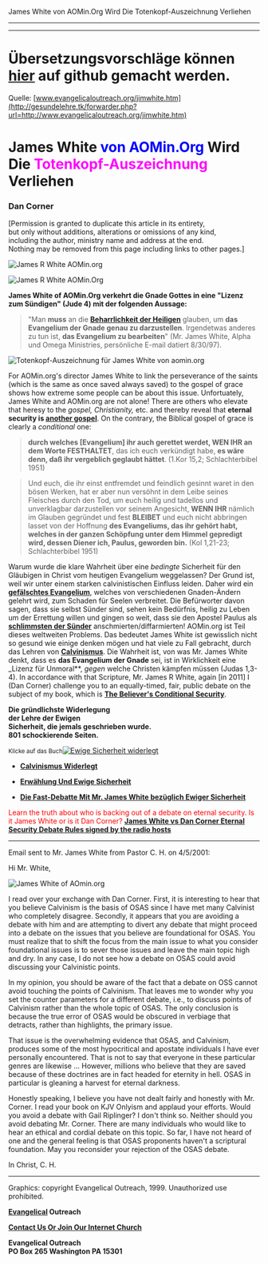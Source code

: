 <!--t James White von AOMin.Org Wird Die Totenkopf-Auszeichnung Verliehen t-->
<!--d  d-->

James White von AOMin.Org Wird Die Totenkopf-Auszeichnung Verliehen

- - - 
- - -

# Übersetzungsvorschläge können [hier](https://github.com/gesundelehre/gesundelehre_translate/blob/master/content/static/irrlehrer-artikel/totenkopf-auszeichnung-james-white.md) auf github gemacht werden.

Quelle: [www.evangelicaloutreach.org/jimwhite.htm](http://gesundelehre.tk/forwarder.php?url=http://www.evangelicaloutreach.org/jimwhite.htm)


# James White <font color="blue">von AOMin.Org</font> Wird Die <font color="magenta">Totenkopf-Auszeichnung</font> Verliehen

### Dan Corner

[Permission is granted to duplicate this article in its entirety,  
 but only without additions, alterations or omissions of any kind,  
 including the author, ministry name and address at the end.  
 Nothing may be removed from this page including links to other pages.]

![James R White AOMin.org](../../files/pictures/a-colorb.gif)

![James R White AOMin.Org](../../files/pictures/JamesWhiteAOMinOrg.jpg)

**James White of AOMin.Org verkehrt die Gnade Gottes in eine "Lizenz zum Sündigen" (Jude 4) mit der folgenden Aussage:**

> "Man **muss** an die **[Beharrlichkeit der Heiligen](http://gesundelehre.tk/forwarder.php?url=http://www.evangelicaloutreach.org/perseverance-of-the-saints.htm)** glauben, um **das Evangelium der Gnade genau zu darzustellen**. Irgendetwas anderes zu tun ist, **das Evangelium zu bearbeiten**" (Mr. James White, Alpha und Omega Ministries, persönliche E-mail datiert 8/30/97).

![_Totenkopf-Auszeichnung_ für James White von aomin.org](../../files/pictures/snc_de.jpg)

For AOMin.org's director James White to link the perseverance of the saints (which is the same as once saved always saved) to the gospel of grace shows how extreme some people can be about this issue. Unfortuately, James White and AOMin.org are not alone! There are others who elevate that heresy to the _gospel, Christianity,_ etc. and thereby reveal that **eternal security is [another gospel](http://gesundelehre.tk/forwarder.php?url=http://www.evangelicaloutreach.org/anothergospel.html)**. On the contrary, the Biblical gospel of grace is clearly a _conditional_ one:

> **durch welches [Evangelium] ihr auch gerettet werdet, WEN IHR an dem Worte FESTHALTET**, das ich euch verkündigt habe, **es wäre denn, daß ihr vergeblich geglaubt hättet**. (1.Kor 15,2; Schlachterbibel 1951)

> Und euch, die ihr einst entfremdet und feindlich gesinnt waret in den bösen Werken, hat er aber nun versöhnt in dem Leibe seines Fleisches durch den Tod, um euch heilig und tadellos und unverklagbar darzustellen vor seinem Angesicht, **WENN IHR** nämlich im Glauben gegründet und fest **BLEIBET** und euch nicht abbringen lasset von der Hoffnung **des Evangeliums, das ihr gehört habt, welches in der ganzen Schöpfung unter dem Himmel gepredigt wird, dessen Diener ich, Paulus, geworden bin.** (Kol 1,21-23; Schlachterbibel 1951)

Warum wurde die klare Wahrheit über eine _bedingte_ Sicherheit für den Gläubigen in Christ vom heutigen Evangelium weggelassen? Der Grund ist, weil wir unter einem starken calvinistischen Einfluss leiden. Daher wird ein **[gefälschtes Evangelium](http://gesundelehre.tk/forwarder.php?url=http://www.evangelicaloutreach.org/whichgospel.htm)**, welches von verschiedenen Gnaden-Ändern gelehrt wird, zum Schaden für Seelen verbreitet. Die Befürworter davon sagen, dass sie selbst Sünder sind, sehen kein Bedürfnis, heilig zu Leben um der Errettung willen und gingen so weit, dass sie den Apostel Paulus als **[schlimmsten der Sünder](http://gesundelehre.tk/forwarder.php?url=http://www.evangelicaloutreach.org/worst-of-sinners.htm)** anschmierten/diffarmierten! AOMin.org ist Teil dieses weltweiten Problems. Das bedeutet James White ist gewisslich nicht so gesund wie einige denken mögen und hat viele zu Fall gebracht, durch das Lehren von [**Calvinismus**](http://gesundelehre.tk/forwarder.php?url=http://www.evangelicaloutreach.org/calvinismrefuted.html). Die Wahrheit ist, von was Mr. James White denkt, dass es **das Evangelium der Gnade** sei, ist in Wirklichkeit eine _Lizenz für Unmoral**, _gegen_ welche Christen kämpfen müssen (Judas 1,3-4). In accordance with that Scripture, Mr. James R White, again [in 2011] I (Dan Corner) challenge you to an equally-timed, fair, public debate on the subject of my book, which is [**The Believer's Conditional Security**](http://gesundelehre.tk/forwarder.php?url=http://www.evangelicaloutreach.org/dan-corner-the-believers-conditional-security.html).

**Die gründlichste Widerlegung**  
**der Lehre der Ewigen**  
**Sicherheit, die jemals geschrieben wurde.**  
**801 schockierende Seiten.**

<small>Klicke auf das Buch</small>[![Ewige Sicherheit widerlegt](../../files/pictures/BigBookFix.jpg)](http://gesundelehre.tk/forwarder.php?url=http://www.evangelicaloutreach.org/dan-corner-the-believers-conditional-security.html)

- **[Calvinismus Widerlegt](http://gesundelehre.tk/forwarder.php?url=http://www.evangelicaloutreach.org/calvinismrefuted.html)**

- **[Erwählung Und Ewige Sicherheit](http://gesundelehre.tk/forwarder.php?url=http://www.evangelicaloutreach.org/eandes.htm)**

- **[Die Fast-Debatte Mit Mr. James White bezüglich Ewiger Sicherheit](http://gesundelehre.tk/forwarder.php?url=http://www.evangelicaloutreach.org/audio/Evangical62.rm)**

<font color="FF0000">Learn the truth about who is backing out of a debate on eternal security.
 Is it James White or is it Dan Corner? 
[**James White vs Dan Corner Eternal Security Debate Rules signed by the radio hosts**](../../files/eomin.org/airtimecontract.pdf)
</font>

* * *

Email sent to Mr. James White from Pastor C. H. on 4/5/2001:

Hi Mr. White,

![James White of AOmin.org](../../files/pictures/jameswhite.jpg)

I read over your exchange with Dan Corner. First, it is interesting to hear that you believe Calvinism is the basis of OSAS since I have met many Calvinist who completely disagree. Secondly, it appears that you are avoiding a debate with him and are attempting to divert any debate that might proceed into a debate on the issues that you believe are foundational for OSAS. You must realize that to shift the focus from the main issue to what you consider foundational issues is to sever those issues and leave the main topic high and dry. In any case, I do not see how a debate on OSAS could avoid discussing your Calvinistic points.

In my opinion, you should be aware of the fact that a debate on OSS cannot avoid touching the points of Calvinism. That leaves me to wonder why you set the counter parameters for a different debate, i.e., to discuss points of Calvinism rather than the whole topic of OSAS. The only conclusion is because the true error of OSAS would be obscured in verbiage that detracts, rather than highlights, the primary issue.

That issue is the overwhelming evidence that OSAS, and Calvinism, produces some of the most hypocritical and apostate individuals I have ever personally encountered. That is not to say that everyone in these particular genres are likewise ... However, millions who believe that they are saved because of these doctrines are in fact headed for eternity in hell. OSAS in particular is gleaning a harvest for eternal darkness.

Honestly speaking, I believe you have not dealt fairly and honestly with Mr. Corner. I read your book on KJV Onlyism and applaud your efforts. Would you avoid a debate with Gail Riplinger? I don't think so. Neither should you avoid debating Mr. Corner. There are many individuals who would like to hear an ethical and cordial debate on this topic. So far, I have not heard of one and the general feeling is that OSAS proponents haven't a scriptural foundation. May you reconsider your rejection of the OSAS debate.

In Christ,
 C. H.

* * *

Graphics: copyright Evangelical Outreach, 1999\. Unauthorized use prohibited.

**[Evangelical](http://gesundelehre.tk/forwarder.php?url=http://www.evangelicaloutreach.org/index.html) Outreach**

**[Contact Us Or Join Our Internet Church](http://gesundelehre.tk/forwarder.php?url=http://www.evangelicaloutreach.org/contact.html)**

**Evangelical Outreach**  
**PO Box 265 Washington PA 15301**